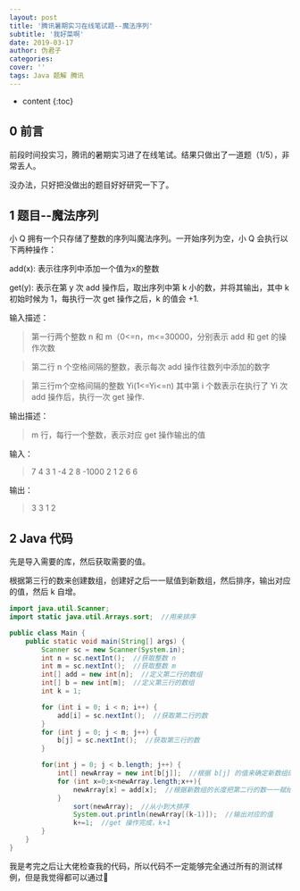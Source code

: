 ```yaml
---
layout: post
title: '腾讯暑期实习在线笔试题--魔法序列'
subtitle: '我好菜啊'
date: 2019-03-17
author: 伪君子
categories:
cover: ''
tags: Java 题解 腾讯
---
```


* content
{:toc}


## 0 前言
前段时间投实习，腾讯的暑期实习进了在线笔试。结果只做出了一道题（1/5），非常丢人。

没办法，只好把没做出的题目好好研究一下了。

## 1 题目--魔法序列
小 Q 拥有一个只存储了整数的序列叫魔法序列。一开始序列为空，小 Q 会执行以下两种操作：

add(x): 表示往序列中添加一个值为x的整数

get(y): 表示在第 y 次 add 操作后，取出序列中第 k 小的数，并将其输出，其中 k 初始时候为 1，每执行一次 get 操作之后，k 的值会 +1.

输入描述：
>第一行两个整数 n 和 m（0<=n，m<=30000，分别表示 add 和 get 的操作次数

>第二行 n 个空格间隔的整数，表示每次 add 操作往数列中添加的数字

>第三行m个空格间隔的整数 Yi(1<=Yi<=n) 其中第 i 个数表示在执行了 Yi 次 add 操作后，执行一次 get 操作.

输出描述：
>m 行，每行一个整数，表示对应 get 操作输出的值

输入：
>7 4
>3 1 -4 2 8 -1000 2
>1 2 6 6

输出：
>3
>3
>1
>2

## 2 Java 代码
先是导入需要的库，然后获取需要的值。

根据第三行的数来创建数组，创建好之后一一赋值到新数组，然后排序，输出对应的值，然后 k 自增。
```Java
import java.util.Scanner;
import static java.util.Arrays.sort;  //用来排序

public class Main {
    public static void main(String[] args) {
        Scanner sc = new Scanner(System.in);
        int n = sc.nextInt();  //获取整数 n
        int m = sc.nextInt();  //获取整数 m
        int[] add = new int[n];  //定义第二行的数组
        int[] b = new int[m];  //定义第三行的数组
        int k = 1;

        for (int i = 0; i < n; i++) {
            add[i] = sc.nextInt();  //获取第二行的数
        }
        for (int j = 0; j < m; j++) {
            b[j] = sc.nextInt();  //获取第三行的数
        }

    	for(int j = 0; j < b.length; j++) {
            int[] newArray = new int[b[j]];  //根据 b[j] 的值来确定新数组的长度
            for (int x=0;x<newArray.length;x++){
                newArray[x] = add[x];  //根据新数组的长度把第二行的数一一赋给 newArray
            }
    			sort(newArray);  //从小到大排序
    			System.out.println(newArray[(k-1)]);  //输出对应的值
    			k+=1;  //get 操作完成，k+1
    	}
    }
}
```
我是考完之后让大佬检查我的代码，所以代码不一定能够完全通过所有的测试样例，但是我觉得都可以通过🤣
